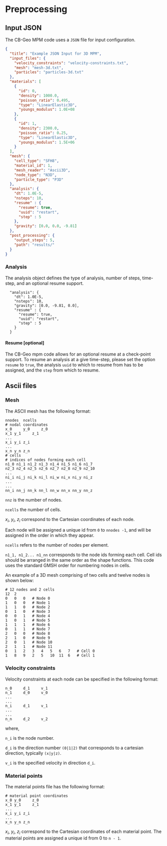 # Preprocessing

## Input JSON
The CB-Geo MPM code uses a `JSON` file for input configuration.

```JSON
{
  "title": "Example JSON Input for 3D MPM",
  "input_files": {
    "velocity_constraints": "velocity-constraints.txt",
    "mesh": "mesh-3d.txt",
    "particles": "particles-3d.txt"
  },
  "materials": [
    {
      "id": 0,
      "density": 1000.0,
      "poisson_ratio": 0.495,
      "type": "LinearElastic3D",
      "youngs_modulus": 1.0E+08
    },
    {
      "id": 1,
      "density": 2300.0,
      "poisson_ratio": 0.25,
      "type": "LinearElastic3D",
      "youngs_modulus": 1.5E+06
    }
  ],
  "mesh": {
    "cell_type": "SFH8",
    "material_id": 1,
    "mesh_reader": "Ascii3D",
    "node_type": "N3D",
    "particle_type": "P3D"
  },
  "analysis": {
    "dt": 1.0E-5,
    "nsteps": 10,
    "resume" : {
      "resume": true,
      "uuid": "restart",
      "step" : 5
    },
    "gravity": [0.0, 0.0, -9.81]
  },
  "post_processing": {
    "output_steps": 5,
    "path": "results/"
  }
}
```

### Analysis

The analysis object defines the type of analysis, number of steps, time-step, and an optional resume support.

```
  "analysis": {
    "dt": 1.0E-5,
    "nsteps": 10,
    "gravity": [0.0, -9.81, 0.0],
    "resume" : {
      "resume": true,
      "uuid": "restart",
      "step" : 5
    }
  }
```

#### Resume [optional]

The CB-Geo mpm code allows for an optional resume at a check-point support. To resume an analysis at a give time-step, please set the option `resume` to `true`, the analysis `uuid` to which to resume from has to be assigned, and the `step` from which to resume. 

## Ascii files
### Mesh

The ASCII mesh has the following format:

```
nnodes 	ncells
# nodal coordinates
x_0 	y_0 	z_0
x_1	y_1 	z_1
...
x_i	y_i	z_i
...
x_n	y_n	z_n 
# cells
# indices of nodes forming each cell
n1_0 n1_1 n1_2 n1_3 n1_4 n1_5 n1_6 n1_7
n2_3 n2_4 n2_5 n2_6 n2_7 n2_8 n2_9 n2_10
...
ni_i ni_j ni_k ni_l ni_w ni_x ni_y ni_z
...
...
nn_i nn_j nn_k nn_l nn_w nn_x nn_y nn_z
```

`nnz` is the number of nodes.

`ncells` the number of cells.
 
$x_i$, $y_i$, $z_i$ correspond to the Cartesian coordinates of each node. 

Each node will be assigned a unique id from `0` to `nnodes -1`, and will be assigned in the 
order in which they appear. 

`ncells` refers to the number of nodes per element. 


`n1_1, n1_2... n1_nn` corresponds to the node ids forming each cell. Cell ids should be arranged in the same order as the shape functions. This code uses the standard GMSH order for numbering nodes in cells.

An example of a 3D mesh comprising of two cells and twelve nodes is shown below:


```
# 12 nodes and 2 cells
12	2
0	0	0	# Node 0
1	0	0	# Node 1
1	1	0	# Node 2
0	1	0	# Node 3
0	0	1	# Node 4
1	0	1	# Node 5
1	1	1	# Node 6
0	1	1	# Node 7
2	0	0	# Node 8
2	1	0	# Node 9
2	0	1	# Node 10
2	1	1	# Node 11
0	1	2	3	4	5	6	7	# Cell 0
1	8	9	2	5	10	11	6	# Cell 1
```

### Velocity constraints

Velocity constraints at each node can be specified in the following format:

```
n_0     d_1     v_1
n_1     d_0     v_0
...
...
n_i     d_1     v_1
...
...
n_n     d_2     v_2
```

where, 

`n_i` is the node number.

`d_i` is the direction number `(0|1|2)` that corresponds to a cartesian direction, typically `(x|y|z)`.

`v_i` is the specified velocity in direction `d_i`.


### Material points

The material points file has the following format:

```
# material point coordinates
x_0	y_0 	z_0
x_1	y_1 	z_1
...
x_i	y_i	z_i
...
x_n	y_n	z_n 
```

$x_i$, $y_i$, $z_i$ correspond to the Cartesian coordinates of each material point. The material points are assigned a unique id from 0 to `n - 1`.

